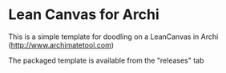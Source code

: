 Lean Canvas for Archi
=====================

This is a simple template for doodling on a LeanCanvas in Archi (http://www.archimatetool.com)

The packaged template is available from the "releases" tab
